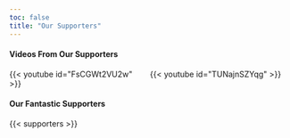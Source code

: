 ```yaml
---
toc: false
title: "Our Supporters"
---
```

#### Videos From Our Supporters

<div class="video-container">
    <div class="video-wrapper">
    {{< youtube id="FsCGWt2VU2w" >}}
    </div>
    <div class="video-wrapper">
    {{< youtube id="TUNajnSZYqg" >}}
    </div>
</div>

#### Our Fantastic Supporters

{{< supporters >}}


<style>
.video-container {
    display: flex;
    justify-content: space-between;
}

.video-wrapper {
    flex: 1; /* Equal width for both videos */
    margin-right: 1rem; /* 1rem margin between videos (adjust as needed) */
    box-sizing: border-box; /* Include padding and border in the width */
}
</style>